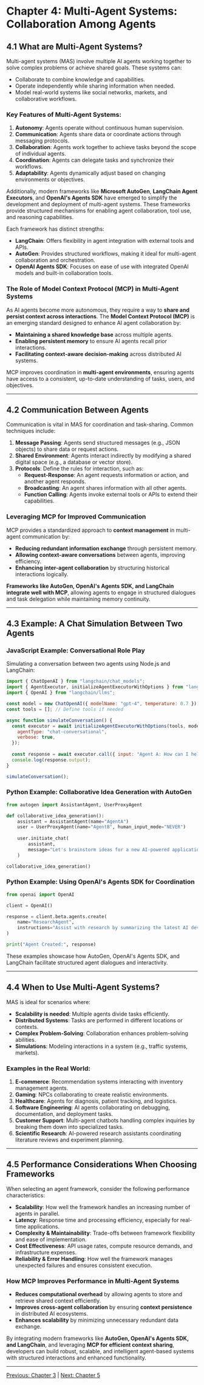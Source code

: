 # Chapter 4: Multi-Agent Systems: Collaboration Among Agents

## **4.1 What are Multi-Agent Systems?**

Multi-agent systems (MAS) involve multiple AI agents working together to solve complex problems or achieve shared goals. These systems can:

- Collaborate to combine knowledge and capabilities.
- Operate independently while sharing information when needed.
- Model real-world systems like social networks, markets, and collaborative workflows.

### **Key Features of Multi-Agent Systems:**

1. **Autonomy**: Agents operate without continuous human supervision.
2. **Communication**: Agents share data or coordinate actions through messaging protocols.
3. **Collaboration**: Agents work together to achieve tasks beyond the scope of individual agents.
4. **Coordination**: Agents can delegate tasks and synchronize their workflows.
5. **Adaptability**: Agents dynamically adjust based on changing environments or objectives.

Additionally, modern frameworks like **Microsoft AutoGen**, **LangChain Agent Executors**, and **OpenAI's Agents SDK** have emerged to simplify the development and deployment of multi-agent systems. These frameworks provide structured mechanisms for enabling agent collaboration, tool use, and reasoning capabilities.

Each framework has distinct strengths:
- **LangChain**: Offers flexibility in agent integration with external tools and APIs.
- **AutoGen**: Provides structured workflows, making it ideal for multi-agent collaboration and orchestration.
- **OpenAI Agents SDK**: Focuses on ease of use with integrated OpenAI models and built-in collaboration tools.

### **The Role of Model Context Protocol (MCP) in Multi-Agent Systems**

As AI agents become more autonomous, they require a way to **share and persist context across interactions**. The **Model Context Protocol (MCP)** is an emerging standard designed to enhance AI agent collaboration by:
- **Maintaining a shared knowledge base** across multiple agents.
- **Enabling persistent memory** to ensure AI agents recall prior interactions.
- **Facilitating context-aware decision-making** across distributed AI systems.

MCP improves coordination in **multi-agent environments**, ensuring agents have access to a consistent, up-to-date understanding of tasks, users, and objectives.

---

## **4.2 Communication Between Agents**

Communication is vital in MAS for coordination and task-sharing. Common techniques include:

1. **Message Passing**: Agents send structured messages (e.g., JSON objects) to share data or request actions.
2. **Shared Environment**: Agents interact indirectly by modifying a shared digital space (e.g., a database or vector store).
3. **Protocols**: Define the rules for interaction, such as:
   - **Request-Response**: An agent requests information or action, and another agent responds.
   - **Broadcasting**: An agent shares information with all other agents.
   - **Function Calling**: Agents invoke external tools or APIs to extend their capabilities.

### **Leveraging MCP for Improved Communication**
MCP provides a standardized approach to **context management** in multi-agent communication by:
- **Reducing redundant information exchange** through persistent memory.
- **Allowing context-aware conversations** between agents, improving efficiency.
- **Enhancing inter-agent collaboration** by structuring historical interactions logically.

**Frameworks like AutoGen, OpenAI's Agents SDK, and LangChain integrate well with MCP**, allowing agents to engage in structured dialogues and task delegation while maintaining memory continuity.

---

## **4.3 Example: A Chat Simulation Between Two Agents**

### **JavaScript Example: Conversational Role Play**

Simulating a conversation between two agents using Node.js and LangChain:

```javascript
import { ChatOpenAI } from "langchain/chat_models";
import { AgentExecutor, initializeAgentExecutorWithOptions } from "langchain/agents";
import { OpenAI } from "langchain/llms";

const model = new ChatOpenAI({ modelName: "gpt-4", temperature: 0.7 });
const tools = []; // Define tools if needed

async function simulateConversation() {
  const executor = await initializeAgentExecutorWithOptions(tools, model, {
    agentType: "chat-conversational",
    verbose: true,
  });
  
  const response = await executor.call({ input: "Agent A: How can I help you today?" });
  console.log(response.output);
}

simulateConversation();
```

### **Python Example: Collaborative Idea Generation with AutoGen**

```python
from autogen import AssistantAgent, UserProxyAgent

def collaborative_idea_generation():
    assistant = AssistantAgent(name="AgentA")
    user = UserProxyAgent(name="AgentB", human_input_mode="NEVER")
    
    user.initiate_chat(
        assistant,
        message="Let's brainstorm ideas for a new AI-powered application."
    )

collaborative_idea_generation()
```

### **Python Example: Using OpenAI's Agents SDK for Coordination**

```python
from openai import OpenAI

client = OpenAI()

response = client.beta.agents.create(
    name="ResearchAgent",
    instructions="Assist with research by summarizing the latest AI developments."
)

print("Agent Created:", response)
```

These examples showcase how AutoGen, OpenAI's Agents SDK, and LangChain facilitate structured agent dialogues and interactivity.

---

## **4.4 When to Use Multi-Agent Systems?**

MAS is ideal for scenarios where:

- **Scalability is needed**: Multiple agents divide tasks efficiently.
- **Distributed Systems**: Tasks are performed in different locations or contexts.
- **Complex Problem-Solving**: Collaboration enhances problem-solving abilities.
- **Simulations**: Modeling interactions in a system (e.g., traffic systems, markets).

### **Examples in the Real World:**

1. **E-commerce**: Recommendation systems interacting with inventory management agents.
2. **Gaming**: NPCs collaborating to create realistic environments.
3. **Healthcare**: Agents for diagnosis, patient tracking, and logistics.
4. **Software Engineering**: AI agents collaborating on debugging, documentation, and deployment tasks.
5. **Customer Support**: Multi-agent chatbots handling complex inquiries by breaking them down into specialized tasks.
6. **Scientific Research**: AI-powered research assistants coordinating literature reviews and experiment planning.

---

## **4.5 Performance Considerations When Choosing Frameworks**

When selecting an agent framework, consider the following performance characteristics:

- **Scalability**: How well the framework handles an increasing number of agents in parallel.
- **Latency**: Response time and processing efficiency, especially for real-time applications.
- **Complexity & Maintainability**: Trade-offs between framework flexibility and ease of implementation.
- **Cost Effectiveness**: API usage rates, compute resource demands, and infrastructure expenses.
- **Reliability & Error Handling**: How well the framework manages unexpected failures and ensures consistent execution.

### **How MCP Improves Performance in Multi-Agent Systems**
- **Reduces computational overhead** by allowing agents to store and retrieve shared context efficiently.
- **Improves cross-agent collaboration** by ensuring **context persistence** in distributed AI ecosystems.
- **Enhances scalability** by minimizing unnecessary redundant data exchange.

By integrating modern frameworks like **AutoGen, OpenAI's Agents SDK, and LangChain**, and leveraging **MCP for efficient context sharing**, developers can build robust, scalable, and intelligent agent-based systems with structured interactions and enhanced functionality.


---

[Previous: Chapter 3](https://github.com/FrugalX/ai_agents_ebook_draft/blob/main/Chapter%203%20Building%20a%20Single-Agent.md) | [Next: Chapter 5](https://github.com/FrugalX/ai_agents_ebook_draft/blob/main/Chapter%205%20Autonomous%20and%20Self-Orc.md)


